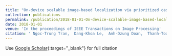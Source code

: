 ```yaml
---
title: "On-device scalable image-based localization via prioritized cascade search and fast one-many ransac"
collection: publications
permalink: /publication/2018-01-01-On-device-scalable-image-based-localization-via-prioritized-cascade-search-and-fast-one-many-ransac
date: 2018-01-01
venue: 'In the proceedings of IEEE Transactions on Image Processing'
citation: ' Ngoc-Trung Tran,  Dang-Khoa Le,  Anh-Dzung Doan,  Thanh-Toan Do,  Tuan-Anh Bui,  Mengxuan Tan,  Ngai-Man Cheung, &quot;On-device scalable image-based localization via prioritized cascade search and fast one-many ransac.&quot; In the proceedings of IEEE Transactions on Image Processing, 2018.'
---
```

Use [Google Scholar](https://scholar.google.com/scholar?q=On+device+scalable+image+based+localization+via+prioritized+cascade+search+and+fast+one+many+ransac){:target="_blank"} for full citation